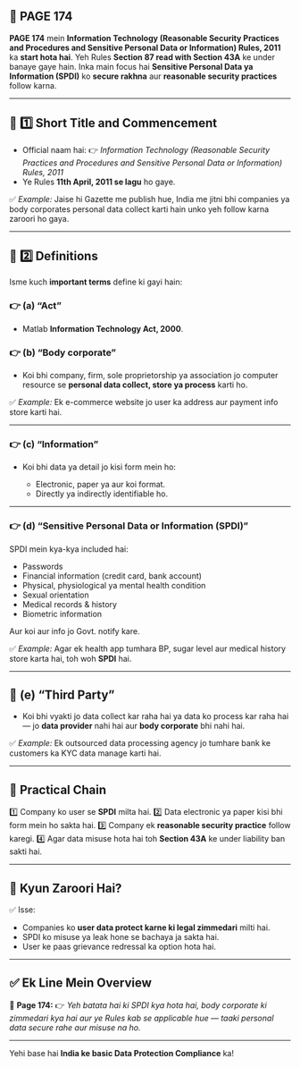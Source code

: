 ## 📄 **PAGE 174**

**PAGE 174** mein **Information Technology (Reasonable Security Practices and Procedures and Sensitive Personal Data or Information) Rules, 2011** ka **start hota hai**.
Yeh Rules **Section 87 read with Section 43A** ke under banaye gaye hain.
Inka main focus hai **Sensitive Personal Data ya Information (SPDI)** ko **secure rakhna** aur **reasonable security practices** follow karna.

---

## 🔹 **1️⃣ Short Title and Commencement**

* Official naam hai:
  👉 *Information Technology (Reasonable Security Practices and Procedures and Sensitive Personal Data or Information) Rules, 2011*
* Ye Rules **11th April, 2011 se lagu** ho gaye.

✅ *Example:* Jaise hi Gazette me publish hue, India me jitni bhi companies ya body corporates personal data collect karti hain unko yeh follow karna zaroori ho gaya.

---

## 🔹 **2️⃣ Definitions**

Isme kuch **important terms** define ki gayi hain:

### 👉 **(a) “Act”**

* Matlab **Information Technology Act, 2000**.

### 👉 **(b) “Body corporate”**

* Koi bhi company, firm, sole proprietorship ya association jo computer resource se **personal data collect, store ya process** karti ho.

✅ *Example:* Ek e-commerce website jo user ka address aur payment info store karti hai.

---

### 👉 **(c) “Information”**

* Koi bhi data ya detail jo kisi form mein ho:

  * Electronic, paper ya aur koi format.
  * Directly ya indirectly identifiable ho.

---

### 👉 **(d) “Sensitive Personal Data or Information (SPDI)”**

SPDI mein kya-kya included hai:

* Passwords
* Financial information (credit card, bank account)
* Physical, physiological ya mental health condition
* Sexual orientation
* Medical records & history
* Biometric information

Aur koi aur info jo Govt. notify kare.

✅ *Example:* Agar ek health app tumhara BP, sugar level aur medical history store karta hai, toh woh **SPDI** hai.

---

## 🔹 **(e) “Third Party”**

* Koi bhi vyakti jo data collect kar raha hai ya data ko process kar raha hai — jo **data provider** nahi hai aur **body corporate** bhi nahi hai.

✅ *Example:* Ek outsourced data processing agency jo tumhare bank ke customers ka KYC data manage karti hai.

---

## 🧩 **Practical Chain**

1️⃣ Company ko user se **SPDI** milta hai.
2️⃣ Data electronic ya paper kisi bhi form mein ho sakta hai.
3️⃣ Company ek **reasonable security practice** follow karegi.
4️⃣ Agar data misuse hota hai toh **Section 43A** ke under liability ban sakti hai.

---

## 🔹 **Kyun Zaroori Hai?**

✅ Isse:

* Companies ko **user data protect karne ki legal zimmedari** milti hai.
* SPDI ko misuse ya leak hone se bachaya ja sakta hai.
* User ke paas grievance redressal ka option hota hai.

---

## ✅ **Ek Line Mein Overview**

📌 **Page 174:**
👉 *Yeh batata hai ki SPDI kya hota hai, body corporate ki zimmedari kya hai aur ye Rules kab se applicable hue — taaki personal data secure rahe aur misuse na ho.*

---

Yehi base hai **India ke basic Data Protection Compliance** ka!
